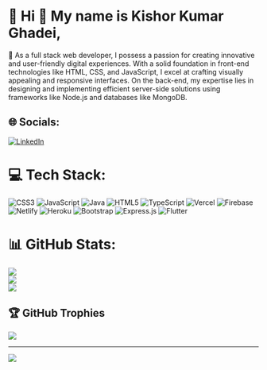 # 💫 Hi 👋 My name is Kishor Kumar Ghadei,
🔭 As a full stack web developer, I possess a passion for creating innovative and user-friendly digital experiences. With a solid foundation in front-end technologies like HTML, CSS, and JavaScript, I excel at crafting visually appealing and responsive interfaces. On the back-end, my expertise lies in designing and implementing efficient server-side solutions using frameworks like Node.js and databases like MongoDB.


## 🌐 Socials:
[![LinkedIn](https://img.shields.io/badge/LinkedIn-%230077B5.svg?logo=linkedin&logoColor=white)](https://linkedin.com/in/https://www.linkedin.com/in/kishor-kumar-ghadei-1161a5231/) 

# 💻 Tech Stack:
![CSS3](https://img.shields.io/badge/css3-%231572B6.svg?style=for-the-badge&logo=css3&logoColor=white) ![JavaScript](https://img.shields.io/badge/javascript-%23323330.svg?style=for-the-badge&logo=javascript&logoColor=%23F7DF1E) ![Java](https://img.shields.io/badge/java-%23ED8B00.svg?style=for-the-badge&logo=java&logoColor=white) ![HTML5](https://img.shields.io/badge/html5-%23E34F26.svg?style=for-the-badge&logo=html5&logoColor=white) ![TypeScript](https://img.shields.io/badge/typescript-%23007ACC.svg?style=for-the-badge&logo=typescript&logoColor=white) ![Vercel](https://img.shields.io/badge/vercel-%23000000.svg?style=for-the-badge&logo=vercel&logoColor=white) ![Firebase](https://img.shields.io/badge/firebase-%23039BE5.svg?style=for-the-badge&logo=firebase) ![Netlify](https://img.shields.io/badge/netlify-%23000000.svg?style=for-the-badge&logo=netlify&logoColor=#00C7B7) ![Heroku](https://img.shields.io/badge/heroku-%23430098.svg?style=for-the-badge&logo=heroku&logoColor=white) ![Bootstrap](https://img.shields.io/badge/bootstrap-%23563D7C.svg?style=for-the-badge&logo=bootstrap&logoColor=white) ![Express.js](https://img.shields.io/badge/express.js-%23404d59.svg?style=for-the-badge&logo=express&logoColor=%2361DAFB) ![Flutter](https://img.shields.io/badge/Flutter-%2302569B.svg?style=for-the-badge&logo=Flutter&logoColor=white)
# 📊 GitHub Stats:
![](https://github-readme-stats.vercel.app/api?username=kishor7008&theme=dark&hide_border=false&include_all_commits=true&count_private=true)<br/>
![](https://github-readme-streak-stats.herokuapp.com/?user=kishor7008&theme=dark&hide_border=false)<br/>
![](https://github-readme-stats.vercel.app/api/top-langs/?username=kishor7008&theme=dark&hide_border=false&include_all_commits=true&count_private=true&layout=compact)

## 🏆 GitHub Trophies
![](https://github-profile-trophy.vercel.app/?username=kishor7008&theme=radical&no-frame=false&no-bg=true&margin-w=4)

---
[![](https://visitcount.itsvg.in/api?id=kishor7008&icon=0&color=0)](https://visitcount.itsvg.in)

<!-- Proudly created with GPRM ( https://gprm.itsvg.in ) -->
